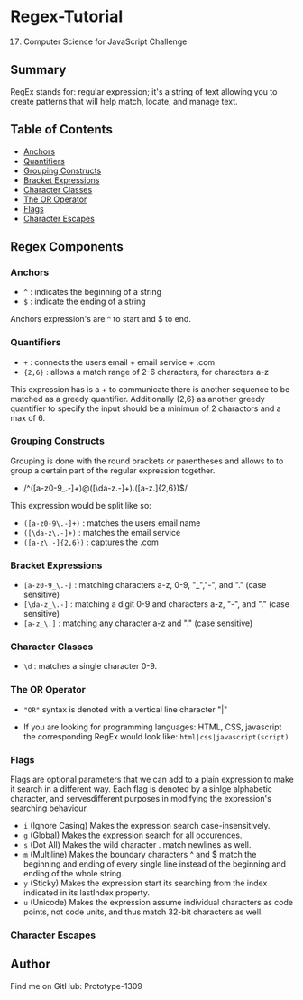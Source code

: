 # Regex-Tutorial

17. Computer Science for JavaScript Challenge

## Summary

RegEx stands for: regular expression; it's a string of text allowing you to create patterns that will help match, locate, and manage text.


## Table of Contents

- [Anchors](#anchors)
- [Quantifiers](#quantifiers)
- [Grouping Constructs](#grouping-constructs)
- [Bracket Expressions](#bracket-expressions)
- [Character Classes](#character-classes)
- [The OR Operator](#the-or-operator)
- [Flags](#flags)
- [Character Escapes](#character-escapes)

## Regex Components

### Anchors

- `^` : indicates the beginning of a string
- `$` : indicate the ending of a string

Anchors expression's are ^ to start and $ to end.
### Quantifiers

- `+` : connects the users email + email service + .com
- `{2,6}` : allows a match range of 2-6 characters, for characters a-z

This expression has is a + to communicate there is another sequence to be matched as a greedy quantifier. 
Additionally {2,6} as another greedy quantifier to specify the input should be a minimun of 2 charactors and a max of 6.

### Grouping Constructs

Grouping is done with the round brackets or parentheses and allows to to group a certain part of the regular expression together.

- /^([a-z0-9_\.-]+)@([\da-z\.-]+)\.([a-z\.]{2,6})$/

This expression would be split like so:

- `([a-z0-9\.-]+)` : matches the users email name
- `([\da-z\.-]+)` : matches the email service
- `([a-z\.-]{2,6})` : captures the .com

### Bracket Expressions

- `[a-z0-9_\.-]` : matching characters a-z, 0-9, "_","-", and "." (case sensitive)
- `[\da-z_\.-]` : matching a digit 0-9 and characters a-z, "-", and "." (case sensitive)
- `[a-z_\.]` : matching any character a-z and "." (case sensitive)

### Character Classes

- `\d` : matches a single character 0-9. 

### The OR Operator

- `"OR"` syntax is denoted with a vertical line character "|"

- If you are looking for programming languages: HTML, CSS, javascript the corresponding RegEx would look like: `html|css|javascript(script)`
### Flags

Flags are optional parameters that we can add to a plain expression to make it search in a different way. Each flag is denoted by a sinlge alphabetic character, and servesdifferent purposes in modifying the expression's searching behaviour.

- `i` (Ignore Casing) Makes the expression search case-insensitively.
- `g` (Global) Makes the expression search for all occurences.
- `s` (Dot All) Makes the wild character . match newlines as well.
- `m` (Multiline) Makes the boundary characters ^ and $ match the beginning and ending of every single line instead of the beginning and ending of the whole string.
- `y` (Sticky) Makes the expression start its searching from the index indicated in its lastIndex property.
- `u` (Unicode) Makes the expression assume individual characters as code points, not code units, and thus match 32-bit characters as well.

### Character Escapes

## Author

Find me on GitHub: Prototype-1309
